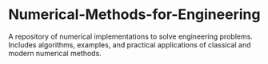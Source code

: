 # Numerical-Methods-for-Engineering
A repository of numerical implementations to solve engineering problems. Includes algorithms, examples, and practical applications of classical and modern numerical methods.
